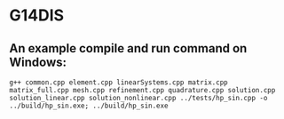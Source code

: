 G14DIS
======

## An example compile and run command on Windows:
```
g++ common.cpp element.cpp linearSystems.cpp matrix.cpp matrix_full.cpp mesh.cpp refinement.cpp quadrature.cpp solution.cpp solution_linear.cpp solution_nonlinear.cpp ../tests/hp_sin.cpp -o ../build/hp_sin.exe; ../build/hp_sin.exe
```